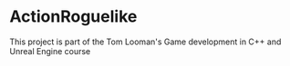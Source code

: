 # ActionRoguelike

This project is part of the Tom Looman's Game development in C++ and Unreal Engine course
